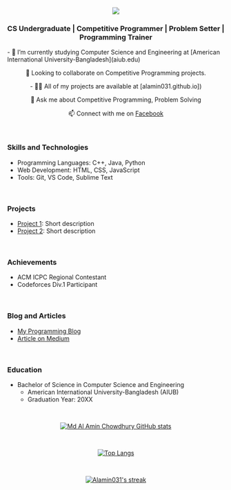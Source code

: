<h1 align="center">
  <a href="https://git.io/typing-svg">
    <img src="https://readme-typing-svg.herokuapp.com/?lines=I'm+Md+Al+Amin;Chowdhury;&center=true&size=30">
  </a>
</h1>

<h3 align="center">CS Undergraduate | Competitive Programmer | Problem Setter | Programming Trainer</h3>

<a align="center">
- 🔭 I’m currently studying Computer Science and Engineering at [American International University-Bangladesh](aiub.edu)
</a>

<p align="center">
  👯 Looking to collaborate on Competitive Programming projects.
</p>

<p align="center">
- 👨‍💻 All of my projects are available at <a herf="https://alamin031.github.io/Md-Al-Amin-Chowdhury/"> [alamin031.github.io]</a>)
</p>

<p align="center">
  💬 Ask me about Competitive Programming, Problem Solving
</p>

<p align="center">
  📫 Connect with me on <a href="https://www.facebook.com/Al.Amin.Chowdhury09/">Facebook</a>
</p>

<br>

### Skills and Technologies

- Programming Languages: C++, Java, Python
- Web Development: HTML, CSS, JavaScript
- Tools: Git, VS Code, Sublime Text

<br>

### Projects

- [Project 1](link-to-project-1): Short description
- [Project 2](link-to-project-2): Short description

<br>

### Achievements

- ACM ICPC Regional Contestant
- Codeforces Div.1 Participant

<br>

### Blog and Articles

- [My Programming Blog](link-to-blog)
- [Article on Medium](link-to-article)

<br>

### Education

- Bachelor of Science in Computer Science and Engineering
  - American International University-Bangladesh (AIUB)
  - Graduation Year: 20XX

<br>

<div align="center">

  [![Md Al Amin Chowdhury GitHub stats](https://github-readme-stats.vercel.app/api/?username=Alamin031&show_icons=true&title_color=fff&icon_color=79ff97&text_color=9f9f9f&bg_color=151515)](https://github.com/Alamin031)

</div>

<br>

<div align="center">

  [![Top Langs](https://github-readme-stats.vercel.app/api/top-langs/?username=Alamin031&layout=compact&bg_color=151515&text_color=ffffff&card_width=445&title_color=fff)](https://github.com/Alamin031/github-readme-stats)

</div>

<br>

<p align="center">
  <a href="https://github.com/Alamin031/github-readme-streak-stats">
    <img title="🔥 Get streak stats for your profile at git.io/streak-stats" alt="Alamin031's streak" src="https://github-readme-streak-stats.herokuapp.com/?user=Alamin031&theme=black-ice&hide_border=true&stroke=0000&background=060A0CD0"/>
  </a>
</p>
